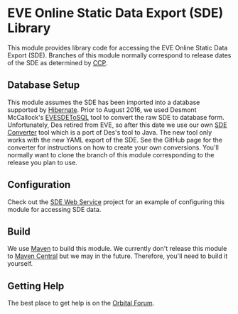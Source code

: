 # EVE Online Static Data Export (SDE) Library

This module provides library code for accessing the EVE Online Static Data Export (SDE).  Branches of this module normally correspond to release dates of the SDE as determined by [CCP](https://www.ccpgames.com/).

## Database Setup

This module assumes the SDE has been imported into a database supported by [Hibernate](http://hibernate.org/orm/).  Prior to August 2016, we used Desmont McCallock's [EVESDEToSQL](https://bitbucket.org/Desmont_McCallock/evesdetosql/overview) tool to convert the raw SDE to database form.  Unfortunately, Des retired from EVE,
so after this date we use our own [SDE Converter](https://github.com/OrbitalEnterprises/evekit-sde-converter) tool which is a port of Des's tool to Java.  The new tool only works with the new YAML export of the SDE.  See the GitHub page for the converter for instructions on how to create your own conversions.  You'll normally want to clone the branch of this module corresponding to the release you plan to use.

## Configuration  

Check out the [SDE Web Service](https://github.com/OrbitalEnterprises/evekit-sde-ws) project for an example of configuring this module for accessing SDE data.

## Build

We use [Maven](http://maven.apache.org) to build this module.  We currently don't release this module to [Maven Central](http://search.maven.org/) but we may in the future.  Therefore, you'll need to build it yourself.

## Getting Help

The best place to get help is on the [Orbital Forum](https://groups.google.com/forum/#!forum/orbital-enterprises).
